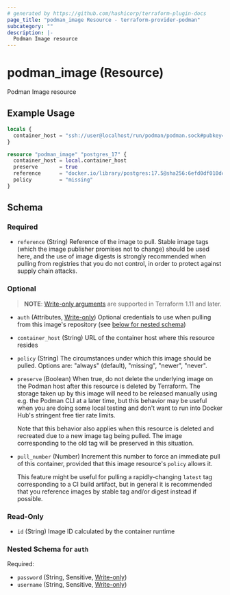 ```yaml
---
# generated by https://github.com/hashicorp/terraform-plugin-docs
page_title: "podman_image Resource - terraform-provider-podman"
subcategory: ""
description: |-
  Podman Image resource
---
```


# podman_image (Resource)

Podman Image resource

## Example Usage

```terraform
locals {
  container_host = "ssh://user@localhost/run/podman/podman.sock#pubkey=ssh-ed25519+AAAAC3NzaC1lZDI1NTE5AAAAIEahKBGUmHUA4MZgJ3pi4vZMfgB1KXbh33WExUh688Jh"
}

resource "podman_image" "postgres_17" {
  container_host = local.container_host
  preserve       = true
  reference      = "docker.io/library/postgres:17.5@sha256:6efd0df010dc3cb40d5e33e3ef84acecc5e73161bd3df06029ee8698e5e12c60"
  policy         = "missing"
}
```

<!-- schema generated by tfplugindocs -->
## Schema

### Required

- `reference` (String) Reference of the image to pull. Stable image tags (which the image publisher promises not to change) should be used here, and the use of image digests is strongly recommended when pulling from registries that you do not control, in order to protect against supply chain attacks.

### Optional

> **NOTE**: [Write-only arguments](https://developer.hashicorp.com/terraform/language/resources/ephemeral#write-only-arguments) are supported in Terraform 1.11 and later.

- `auth` (Attributes, [Write-only](https://developer.hashicorp.com/terraform/language/resources/ephemeral#write-only-arguments)) Optional credentials to use when pulling from this image's repository (see [below for nested schema](#nestedatt--auth))
- `container_host` (String) URL of the container host where this resource resides
- `policy` (String) The circumstances under which this image should be pulled. Options are: "always" (default), "missing", "newer", "never".
- `preserve` (Boolean) When true, do not delete the underlying image on the Podman host after this resource is deleted by Terraform. The storage taken up by this image will need to be released manually using e.g. the Podman CLI at a later time, but this behavior may be useful when you are doing some local testing and don't want to run into Docker Hub's stringent free tier rate limits.

  Note that this behavior also applies when this resource is deleted and recreated due to a new image tag being pulled. The image corresponding to the old tag will be preserved in this situation.
- `pull_number` (Number) Increment this number to force an immediate pull of this container, provided that this image resource's `policy` allows it.

   This feature might be useful for pulling a rapidly-changing `latest` tag corresponding to a CI build artifact, but in general it is recommended that you reference images by stable tag and/or digest instead if possible.

### Read-Only

- `id` (String) Image ID calculated by the container runtime

<a id="nestedatt--auth"></a>
### Nested Schema for `auth`

Required:

- `password` (String, Sensitive, [Write-only](https://developer.hashicorp.com/terraform/language/resources/ephemeral#write-only-arguments))
- `username` (String, Sensitive, [Write-only](https://developer.hashicorp.com/terraform/language/resources/ephemeral#write-only-arguments))
